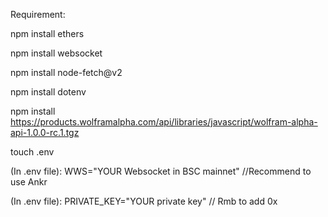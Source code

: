 Requirement:

npm install ethers

npm install websocket

npm install node-fetch@v2

npm install dotenv

npm install https://products.wolframalpha.com/api/libraries/javascript/wolfram-alpha-api-1.0.0-rc.1.tgz

touch .env

(In .env file): WWS="YOUR Websocket in BSC mainnet" //Recommend to use Ankr

(In .env file): PRIVATE_KEY="YOUR private key" // Rmb to add 0x
